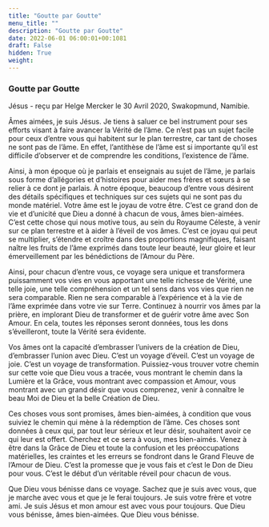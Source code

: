 ```yaml
---
title: "Goutte par Goutte"
menu_title: ""
description: "Goutte par Goutte"
date: 2022-06-01 06:00:01+00:1081
draft: False
hidden: True
weight:
---
```

### Goutte par Goutte

Jésus - reçu par Helge Mercker le 30 Avril 2020, Swakopmund, Namibie.

Âmes aimées, je suis Jésus. Je tiens à saluer ce bel instrument pour ses efforts visant à faire avancer la Vérité de l’âme. Ce n’est pas un sujet facile pour ceux d’entre vous qui habitent sur le plan terrestre, car tant de choses ne sont pas de l’âme. En effet, l’antithèse de l’âme est si importante qu’il est difficile d’observer et de comprendre les conditions, l’existence de l’âme.

Ainsi, à mon époque où je parlais et enseignais au sujet de l’âme, je parlais sous forme d’allégories et d’histoires pour aider mes frères et sœurs à se relier à ce dont je parlais. À notre époque, beaucoup d’entre vous désirent des détails spécifiques et techniques sur ces sujets qui ne sont pas du monde matériel. Votre âme est le joyau de votre être. C’est ce grand don de vie et d’unicité que Dieu a donné à chacun de vous, âmes bien-aimées. C’est cette chose qui nous motive tous, au sein du Royaume Céleste, à venir sur ce plan terrestre et à aider à l’éveil de vos âmes. C’est ce joyau qui peut se multiplier, s’étendre et croître dans des proportions magnifiques, faisant naître les fruits de l’âme exprimés dans toute leur beauté, leur gloire et leur émerveillement par les bénédictions de l’Amour du Père.

Ainsi, pour chacun d’entre vous, ce voyage sera unique et transformera puissamment vos vies en vous apportant une telle richesse de Vérité, une telle joie, une telle compréhension et un tel sens dans vos vies que rien ne sera comparable. Rien ne sera comparable à l’expérience et à la vie de l’âme exprimée dans votre vie sur Terre. Continuez à nourrir vos âmes par la prière, en implorant Dieu de transformer et de guérir votre âme avec Son Amour. En cela, toutes les réponses seront données, tous les dons s’éveilleront, toute la Vérité sera évidente.

Vos âmes ont la capacité d’embrasser l’univers de la création de Dieu, d’embrasser l’union avec Dieu. C’est un voyage d’éveil. C’est un voyage de joie. C’est un voyage de transformation. Puissiez-vous trouver votre chemin sur cette voie que Dieu vous a tracée, vous montrant le chemin dans la Lumière et la Grâce, vous montrant avec compassion et Amour, vous montrant avec un grand désir que vous comprenez, venir à connaître le beau Moi de Dieu et la belle Création de Dieu.

Ces choses vous sont promises, âmes bien-aimées, à condition que vous suiviez le chemin qui mène à la rédemption de l’âme. Ces choses sont données à ceux qui, par tout leur sérieux et leur désir, souhaitent avoir ce qui leur est offert. Cherchez et ce sera à vous, mes bien-aimés. Venez à être dans la Grâce de Dieu et toute la confusion et les préoccupations matérielles, les craintes et les erreurs se fondront dans le Grand Fleuve de l’Amour de Dieu. C’est la promesse que je vous fais et c’est le Don de Dieu pour vous. C’est le début d’un véritable réveil pour chacun de vous.

Que Dieu vous bénisse dans ce voyage. Sachez que je suis avec vous, que je marche avec vous et que je le ferai toujours. Je suis votre frère et votre ami. Je suis Jésus et mon amour est avec vous pour toujours. Que Dieu vous bénisse, âmes bien-aimées. Que Dieu vous bénisse.
